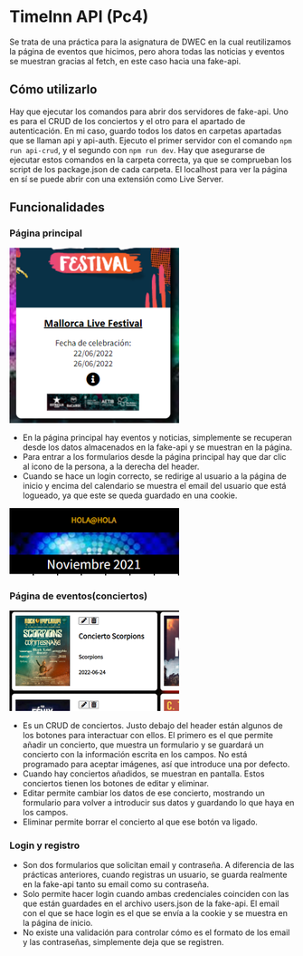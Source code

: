 # TimeInn API (Pc4)

Se trata de una práctica para la asignatura de DWEC en la cual reutilizamos la página de eventos que hicimos, pero ahora todas las noticias y eventos se muestran gracias al fetch, en este caso hacia una fake-api.

## Cómo utilizarlo

Hay que ejecutar los comandos para abrir dos servidores de fake-api. Uno es para el CRUD de los conciertos y el otro para el apartado de autenticación. En mi caso, guardo todos los datos en carpetas apartadas que se llaman api y api-auth. Ejecuto el primer servidor con el comando ```npm run api-crud```, y el segundo con ```npm run dev```. Hay que asegurarse de ejecutar estos comandos en la carpeta correcta, ya que se comprueban los script de los package.json de cada carpeta. El localhost para ver la página en sí se puede abrir con una extensión como Live Server.

## Funcionalidades

### Página principal
<p><img src="src/images/Readmecapt2.PNG" width="300px"></p>

- En la página principal hay eventos y noticias, simplemente se recuperan desde los datos almacenados en la fake-api y se muestran en la página.
- Para entrar a los formularios desde la página principal hay que dar clic al icono de la persona, a la derecha del header.
- Cuando se hace un login correcto, se redirige al usuario a la página de inicio y encima del calendario se muestra el email del usuario que está logueado, ya que este se queda guardado en una cookie.

<p><img src="src/images/Readmecapt3.PNG" width="300px"></p>

### Página de eventos(conciertos)
<p><img src="src/images/Readmecapt1.PNG" width="300px"></p>

- Es un CRUD de conciertos. Justo debajo del header están algunos de los botones para interactuar con ellos. El primero es el que permite añadir un concierto, que muestra un formulario y se guardará un concierto con la información escrita en los campos. No está programado para aceptar imágenes, así que introduce una por defecto.
- Cuando hay conciertos añadidos, se muestran en pantalla. Estos conciertos tienen los botones de editar y eliminar.
- Editar permite cambiar los datos de ese concierto, mostrando un formulario para volver a introducir sus datos y guardando lo que haya en los campos.
- Eliminar permite borrar el concierto al que ese botón va ligado.

### Login y registro

- Son dos formularios que solicitan email y contraseña. A diferencia de las prácticas anteriores, cuando registras un usuario, se guarda realmente en la fake-api tanto su email como su contraseña.
- Solo permite hacer login cuando ambas credenciales coinciden con las que están guardades en el archivo users.json de la fake-api. El email con el que se hace login es el que se envía a la cookie y se muestra en la página de inicio.
- No existe una validación para controlar cómo es el formato de los email y las contraseñas, simplemente deja que se registren.